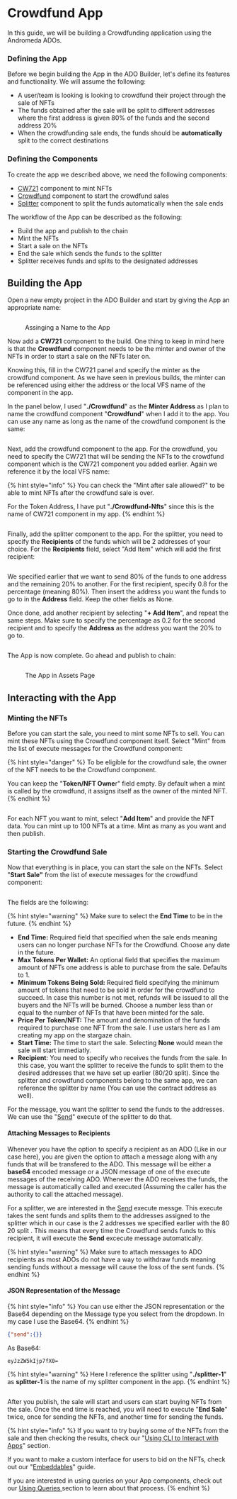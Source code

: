 # Crowdfund App

In this guide, we will be building a Crowdfunding application using the Andromeda ADOs.

### Defining the App

Before we begin building the App in the ADO Builder, let's define its features and functionality. We will assume the following:

* A user/team is looking is looking to crowdfund their project through the sale of NFTs
* The funds obtained after the sale will be split to different addresses where the first address is given 80% of the funds and the second address 20%
* When the crowdfunding sale ends, the funds should be **automatically** split to the correct destinations

### Defining the Components

To create the app we described above, we need the following components:

* [CW721](https://docs.andromedaprotocol.io/andromeda/andromeda-digital-objects/marketplace) component to mint NFTs
* [Crowdfund](https://docs.andromedaprotocol.io/andromeda/andromeda-digital-objects/crowdfund) component to start the crowdfund sales
* [Splitter](https://docs.andromedaprotocol.io/andromeda/andromeda-digital-objects/splitter) component to split the funds automatically when the sale ends

The workflow of the App can be described as the following:&#x20;

* Build the app and publish to the chain
* Mint the NFTs&#x20;
* Start a sale on the NFTs
* End the sale which sends the funds to the splitter
* Splitter receives funds and splits to the designated addresses

## Building the App

Open a new empty project in the ADO Builder and start by giving the App an appropriate name:

<figure><img src="../../.gitbook/assets/Screen Shot 2024-03-16 at 5.34.36 PM.png" alt=""><figcaption><p>Assinging a Name to the App</p></figcaption></figure>

Now add a **CW721** component to the build. One thing to keep in mind here is that the **Crowdfund** component needs to be the minter and owner of the NFTs in order to start a sale on the NFTs later on.&#x20;

Knowing this, fill in the CW721 panel and specify the minter as the crowdfund component. As we have seen in previous builds, the minter can be referenced using either the address or the local VFS name of the component in the app.&#x20;

In the panel below, I used "**./Crowdfund**" as the **Minter Address** as I plan to name the crowdfund component "**Crowdfund**" when I add it to the app. You can use any name as long as the name of the crowdfund component is the same:

<figure><img src="../../.gitbook/assets/Screen Shot 2024-03-16 at 5.37.57 PM.png" alt=""><figcaption></figcaption></figure>

Next, add the crowdfund component to the app. For the crowdfund, you need to specify the CW721 that will be sending the NFTs to the crowdfund component which is the CW721 component you added earlier. Again we reference it by the local VFS name:&#x20;

{% hint style="info" %}
You can check the "Mint after sale allowed?" to be able to mint NFTs after the crowdfund sale is over.

For the Token Address, I have put "**./Crowdfund-Nfts**" since this is the name of CW721 component in my app.&#x20;
{% endhint %}

<figure><img src="../../.gitbook/assets/Screen Shot 2024-03-16 at 5.39.50 PM.png" alt=""><figcaption></figcaption></figure>

Finally, add the splitter component to the app. For the splitter, you need to specify the **Recipients** of the funds which will be 2 addresses of your choice. For the **Recipients** field, select "Add Item" which will add the first recipient:

<figure><img src="../../.gitbook/assets/Screen Shot 2024-04-19 at 3.49.20 PM.png" alt=""><figcaption></figcaption></figure>

We specified earlier that we want to send 80% of the funds to one address and the remaining 20% to another. For the first recipient, specify 0.8 for the percentage (meaning 80%). Then insert the address you want the funds to go to in the **Address** field. Keep the other fields as None.

Once done, add another recipient by selecting "**+ Add Item**", and repeat the same steps. Make sure to specify the percentage as 0.2 for the second recipient and to specify the **Address** as the address you want the 20% to go to.

<figure><img src="../../.gitbook/assets/Screen Shot 2024-03-16 at 5.51.49 PM.png" alt=""><figcaption></figcaption></figure>

The App is now complete. Go ahead and publish to chain:

<figure><img src="../../.gitbook/assets/Screen Shot 2024-03-16 at 5.53.11 PM.png" alt=""><figcaption><p>The App in Assets Page</p></figcaption></figure>

## Interacting with the App

### Minting the NFTs

Before you can start the sale, you need to mint some NFTs to sell. You can mint these NFTs using the Crowdfund component itself. Select "Mint" from the list of execute messages for the Crowdfund component:

{% hint style="danger" %}
To be eligible for the crowdfund sale, the owner of the NFT needs to be the Crowdfund component.&#x20;

You can keep the "**Token/NFT Owne**r" field empty. By default when a mint is called by the crowdfund, it assigns itself as the owner of the minted NFT.&#x20;
{% endhint %}

<figure><img src="../../.gitbook/assets/Screen Shot 2024-03-16 at 5.56.32 PM.png" alt=""><figcaption></figcaption></figure>

For each NFT you want to mint, select "**Add Item**" and provide the NFT data. You can mint up to 100 NFTs at a time. Mint as many as you want and then publish.

### Starting the Crowdfund Sale

Now that everything is in place, you can start the sale on the NFTs. Select "**Start Sale"** from the list of execute messages for the crowdfund component:

<figure><img src="../../.gitbook/assets/Screen Shot 2024-04-19 at 4.06.38 PM.png" alt=""><figcaption></figcaption></figure>

The fields are the following:

{% hint style="warning" %}
Make sure to select the **End Time** to be in the future.
{% endhint %}

* **End Time:** Required field that specified when the sale ends meaning users can no longer purchase NFTs for the Crowdfund. Choose any date in the future.
* **Max Tokens Per Wallet:** An optional field that specifies the maximum amount of NFTs one address is able to purchase from the sale. Defaults to 1.&#x20;
* **Minimum Tokens Being Sold:** Required field specifying the minimum amount of tokens that need to be sold in order for the crowdfund to succeed. In case this number is not met, refunds will be issued to all the buyers and the NFTs will be burned. Choose a number less than or equal to the number of NFTs that have been minted for the sale.
* **Price Per Token/NFT:** The amount and denomination of the funds required to purchase one NFT from the sale. I use ustars here as I am creating my app on the stargaze chain.&#x20;
* **Start Time:** The time to start the sale. Selecting **None** would mean the sale will start immediatly.
* **Recipient**: You need to specify who receives the funds from the sale. In this case, you want the splitter to receive the funds to split them to the desired addresses that we have set up earlier (80/20 split). Since the splitter and crowdfund components belong to the same app, we can reference the splitter by name (You can use the contract address as well).

For the message, you want the splitter to send the funds to the addresses. We can use the "[Send](https://docs.andromedaprotocol.io/andromeda/andromeda-digital-objects/splitter#send)" execute of the splitter to do that.&#x20;

#### Attaching Messages to Recipients

Whenever you have the option to specify a recipient as an ADO (Like in our case here), you are given the option to attach a message along with any funds that will be transfered to the ADO. This message will be either a **base64** encoded message or a JSON message of one of the execute messages of the receiving ADO. Whenever the ADO receives the funds, the message is automatically called and executed (Assuming the caller has the authority to call the attached message). &#x20;

For a splitter, we are interested in the [Send](https://docs.andromedaprotocol.io/andromeda/andromeda-digital-objects/splitter#send) execute messge. This execute takes the sent funds and splits them to the addresses assigned to the splitter which in our case is the 2 addresses we specified earlier with the 80 20 split . This means that every time the Crowdfund sends funds to this recipient, it will execute the **Send** excecute message automatically.

{% hint style="warning" %}
Make sure to attach messages to ADO recipients as most ADOs do not have a way to withdraw funds meaning sending funds without a message will cause the loss of the sent funds.&#x20;
{% endhint %}

#### JSON Representation of the Message

{% hint style="info" %}
You can use either the JSON representation or the Base64 depending on the Message type you select from the dropdown. In my case I use the Base64.
{% endhint %}

```json
{"send":{}}
```

As Base64:

```
eyJzZW5kIjp7fX0=
```

{% hint style="warning" %}
Here I reference the splitter using "**./splitter-1**" as **splitter-1** is the name of my splitter component in the app.
{% endhint %}

<figure><img src="../../.gitbook/assets/Screen Shot 2024-04-19 at 4.29.16 PM.png" alt=""><figcaption></figcaption></figure>

After you publish, the sale will start and users can start buying NFTs from the sale. Once the end time is reached, you will need to execute "**End Sale**" twice, once for sending the NFTs, and another time for sending the funds.&#x20;

{% hint style="info" %}
If you want to try buying some of the NFTs from the sale and then checking the results, check our "[Using CLI to Interact with Apps](../using-cli-to-interact-with-apps.md)" section.

If you want to make a custom interface for users to bid on the NFTs, check out our "[Embeddables](../embeddables/)" guide.

If you are interested in using queries on your App components, check out our [Using Queries ](../../learning-the-basics/using-queries.md)section to learn about that process.
{% endhint %}
